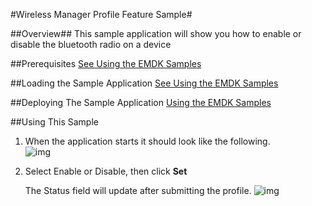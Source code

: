 #Wireless Manager Profile Feature Sample#

##Overview##
This sample application will show you how to enable or disable the bluetooth radio on a device

##Prerequisites
[See Using the EMDK Samples](../guide/sample/emdksamples)

##Loading the Sample Application
[See Using the EMDK Samples](../guide/sample/emdksamples)

##Deploying The Sample Application
[Using the EMDK Samples](../guide/sample/emdksamples)

##Using This Sample
1. When the application starts it should look like the following.  
	![img](images/samples/wireless1.png)  
2. Select Enable or Disable, then click **Set**
	
	The Status field will update after submitting the profile.
	![img](images/samples/wireless2.png)  	

